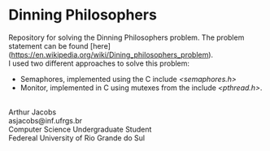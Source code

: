 # Dinning Philosophers
Repository for solving the Dinning Philosophers problem. The problem statement can be found [here] (https://en.wikipedia.org/wiki/Dining_philosophers_problem). <br/>
I used two different approaches to solve this problem: <br/>
* Semaphores, implemented using the C include *<semaphores.h>*
* Monitor, implemented in C using mutexes from the include *<pthread.h>*.

<br/>
Arthur Jacobs<br/>
asjacobs@inf.ufrgs.br<br/>
Computer Science Undergraduate Student<br/>
Federeal University of Rio Grande do Sul<br/>

